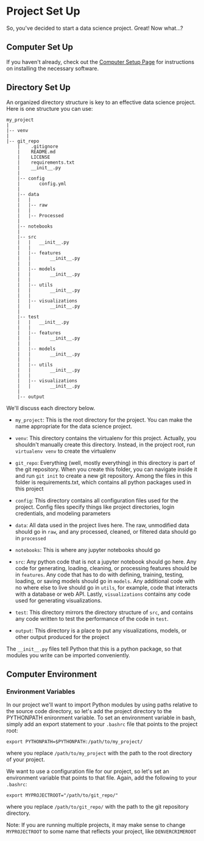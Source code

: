 # Project Set Up

So, you've decided to start a data science project. Great! Now what...?

## Computer Set Up

If you haven't already, check out the [Computer Setup Page](../computer_set_up/README.md) for instructions on installing the necessary software.

## Directory Set Up

An organized directory structure is key to an effective data science project.
Here is one structure you can use:

```
my_project
|
|-- venv
|
|-- git_repo
    |    .gitignore
    |    README.md
    |    LICENSE
    |    requirements.txt
    |    __init__.py
    |
    |-- config
    |       config.yml
    |
    |-- data
    |   |
    |   |-- raw
    |   |
    |   |-- Processed
    |
    |-- notebooks
    |
    |-- src
    |   |   __init__.py
    |   |
    |   |-- features
    |   |       __init__.py
    |   |
    |   |-- models
    |   |       __init__.py
    |   |
    |   |-- utils
    |   |       __init__.py
    |   |
    |   |-- visualizations
    |   |       __init__.py
    |
    |-- test
    |   |   __init__.py
    |   |
    |   |-- features
    |   |       __init__.py
    |   |
    |   |-- models
    |   |       __init__.py
    |   |
    |   |-- utils
    |   |       __init__.py
    |   |
    |   |-- visualizations
    |   |       __init__.py
    |
    |-- output
```

We'll discuss each directory below.

* `my_project`: This is the root directory for the project. You can make the name appropriate for the data science project.

* `venv`: This directory contains the virtualenv for this project. Actually, you shouldn't manually create this directory. Instead, in the project root, run `virtualenv venv` to create the virtualenv

* `git_repo`: Everything (well, mostly everything) in this directory is part of the git repository. When you create this folder, you can navigate inside it and run `git init` to create a new git repository. Among the files in this folder is requirements.txt, which contains all python packages used in this project

* `config`: This directory contains all configuration files used for the project. Config files specify things like project directories, login credentials, and modeling parameters

* `data`: All data used in the project lives here. The raw, unmodified data should go in `raw`, and any processed, cleaned, or filtered data should go in `processed`

* `notebooks`: This is where any jupyter notebooks should go

* `src`: Any python code that is not a jupyter notebook should go here. Any code for generating, loading, cleaning, or processing features should be in `features`. Any code that has to do with defining, training, testing, loading, or saving models should go in `models`. Any additional code with no where else to live should go in `utils`, for example, code that interacts with a database or web API. Lastly, `visualizations` contains any code used for generating visualizations.

* `test`: This directory mirrors the directory structure of `src`, and contains any code written to test the performance of the code in `test`.

* `output`: This directory is a place to put any visualizations, models, or other output produced for the project


The `__init__.py` files tell Python that this is a python package, so that modules you write can be imported conveniently.


## Computer Environment

### Environment Variables

In our project we'll want to import Python modules by using paths relative to the source code directory, so let's add the project directory to the PYTHONPATH enironment variable.
To set an environment variable in bash, simply add an export statement to your `.bashrc` file that points to the project root:

`export PYTHONPATH=$PYTHONPATH:/path/to/my_project/`

where you replace `/path/to/my_project` with the path to the root directory of your project.

We want to use a configuration file for our project, so let's set an environment variable that points to that file. Again, add the following to your `.bashrc`:

`export MYPROJECTROOT="/path/to/git_repo/"`

where you replace `/path/to/git_repo/` with the path to the git repository directory.

Note: If you are running multiple projects, it may make sense to change `MYPROJECTROOT` to some name that reflects your project, like `DENVERCRIMEROOT`
